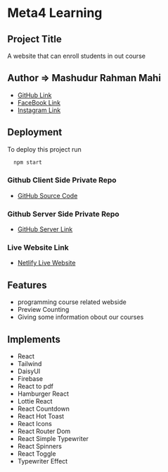 # Meta4 Learning

## Project Title

A website that can enroll students in out course

## Author => Mashudur Rahman Mahi

- [GitHub Link](https://github.com/Mashud05052001)
- [FaceBook Link](https://www.facebook.com/profile.php?id=100011564174412)
- [Instagram Link](https://www.instagram.com/m_r_mahi_05_/)
## Deployment

To deploy this project run

```bash
  npm start
```
### Github Client Side Private Repo
- [GitHub Source Code](https://github.com/programming-hero-web-course1/b610-learning-platform-client-side-Mashud05052001)

### Github Server Side Private Repo
- [GitHub Server Link](https://github.com/programming-hero-web-course1/b610-lerning-platform-server-side-Mashud05052001)

### Live Website Link
- [Netlify Live Website](https://meta4-learning-website.netlify.app/)
## Features

- programming course related webside
- Preview Counting
- Giving some information obout our courses

## Implements

- React
- Tailwind
- DaisyUI
- Firebase
- React to pdf
- Hamburger React
- Lottie React
- React Countdown
- React Hot Toast
- React Icons
- React Router Dom
- React Simple Typewriter
- React Spinners
- React Toggle
- Typewriter Effect